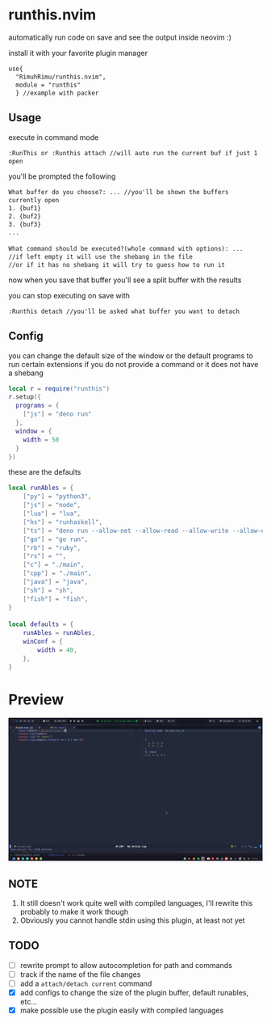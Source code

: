 # runthis.nvim
automatically run code on save and see the output inside neovim :)

install it with your favorite plugin manager
```
use{
  "RimuhRimu/runthis.nvim",
  module = "runthis"
  } //example with packer
```

## Usage
execute in command mode
```
:RunThis or :Runthis attach //will auto run the current buf if just 1 open
```

you'll be prompted the following

```
What buffer do you choose?: ... //you'll be shown the buffers currently open
1. {buf1}
2. {buf2}
3. {buf3}
...

What command should be executed?(whole command with options): ... 
//if left empty it will use the shebang in the file
//or if it has no shebang it will try to guess how to run it
```
now when you save that buffer you'll see a split buffer with the results

you can stop executing on save with
```
:Runthis detach //you'll be asked what buffer you want to detach
```

## Config

you can change the default size of the window or the default programs to run certain
extensions if you do not provide a command or it does not have a shebang

```lua
local r = require("runthis")
r.setup({
  programs = {
    ["js"] = "deno run"
  },
  window = {
    width = 50
  }
})
```

these are the defaults

```lua
local runAbles = {
	["py"] = "python3",
	["js"] = "node",
	["lua"] = "lua",
	["hs"] = "runhaskell",
	["ts"] = "deno run --allow-net --allow-read --allow-write --allow-env --unstable",
	["go"] = "go run",
	["rb"] = "ruby",
	["rs"] = "",
	["c"] = "./main",
	["cpp"] = "./main",
	["java"] = "java",
	["sh"] = "sh",
	["fish"] = "fish",
}

local defaults = {
	runAbles = runAbles,
	winConf = {
		width = 40,
	},
}
```

# Preview

![sh1](./screenshots/sh1.png) 

## NOTE

1. It still doesn't work quite well with compiled languages, I'll rewrite this probably to make it work though
2. Obviously you cannot handle stdin using this plugin, at least not yet

## TODO

- [ ] rewrite prompt to allow autocompletion for path and commands
- [ ] track if the name of the file changes
- [ ] add a `attach/detach current` command
- [x] add configs to change the size of the plugin buffer, default runables, etc...
- [x] make possible use the plugin easily with compiled languages

